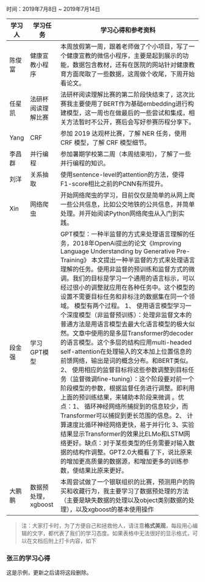 时间：2019年7月8日 ~ 2019年7月14日

| 学习人  | 学习任务      | 学习心得和参考资料                                |
| ---- | --------- | ---------------------------------------- |
| 陈俊富  | 健康宣教小程序   | 本周放假第一周，跟着老师做了个小项目，写了一个健康宣教的微信小程序，主要是起到展示的功能，数据包含教材，还有在医院的网站针对健康教育方面爬取了一些数据，这周做个收尾，下周开始看论文。 |
| 任星凯  | 法研杯阅读理解比赛 | 法研杯阅读理解比赛的第二阶段快结束了，这次比赛我主要使用了BERT作为基础embedding进行构建模型，这一周也在做最后的一些尝试和集成，相关方法暂时不公开，赛后会写好参赛历程分享下。 |
| Yang | CRF       | 参加 2019 达观杯比赛，了解 NER 任务，使用 CRF 模型，了解 CRF 模型细节。 |
| 李昌群  | 并行编程      | 参加暑期学校第二周（本周结束啦)，了解了一些并行编程的知识。           |
| 刘洋   | 关系抽取      | 使用sentence-level的attention的方法，使得F1-score相比之前的PCNN有所提升。 |
| Xin  | 网络爬虫      | 开始网络爬虫的学习，目前仅仅是简单的从网上爬一些公共信息，比如公交地铁的公共信息，并简单处理。并开始阅读Python网络爬虫从入门到实践。 |
| 段金强  | 学习GPT模型   | GPT模型：一种半监督的方式来处理语言理解的任务，2018年OpenAi提出的论文《Improving Language Understanding by Generative Pre-Training》 本文提出一种半监督的方式来处理语言理解的任务。使用非监督的预训练和监督方式的微调。我们的目标是学习一个通用的语言标示，可以经过很小的调整就应用在各种任务中。这个模型的设置不需要目标任务和非标注的数据集在同一个领域。 模型有两个过程。  1、 使用语言模型学习一个深度模型（非监督预训练）：处理非监督文本的普通方法是用语言模型去最大化语言模型的极大似然。文章中使用的是多层Transformer的decoder的语言模型。这个多层的结构应用multi-headed self-attention在处理输入的文本加上位置信息的前馈网络，输出是词的概念分布。和BERT类似。2、   使用相应的监督目标将这些参数调整到目标任务（监督微调fine-tuning）：这个阶段要对前一个阶段模型的参数，根据监督任务进行调整。即利用上面的预训练结果，来辅助本阶段来微调 。优点：1、 循环神经网络所捕捉到的信息较少，而Transformer可以捕捉到更长范围的信息。2、 计算速度比循环神经网络更快，易于并行化 3、实验结果显示Transformer的效果比ELMo和LSTM网络更好。缺点：对于某些类型的任务需要对输入数据的结构作调整。GPT2.0大概看了下，说比原来的增加更高质量的数据源，和增加更多的训练参数，使结果比原来更好。 |
大鹏鹏 | 数据预处理，xgboost | 本周尝试做了一个银联组织的比赛，预测用户的购买和收藏行为，我主要学习了数据预处理的方法（主要是缺失数据的处理以及object类别数据的处理），以及xgboost的基本使用操作|

> 注：大家打卡时，为了方便自己和拯救他人，请注意**格式美观**，每段用心编辑的文字，都代表了我们的学习态度。如果表格中无法很好的显示格式，可以在文档后附上打卡内容，如下

### 张三的学习心得
这是示例，更新之后请将这段删除。
